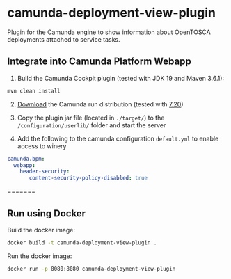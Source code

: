# camunda-deployment-view-plugin

Plugin for the Camunda engine to show information about OpenTOSCA deployments attached to service tasks.

## Integrate into Camunda Platform Webapp

1. Build the Camunda Cockpit plugin (tested with JDK 19 and Maven 3.6.1):
```sh
mvn clean install
```

2. [Download](https://camunda.com/download/) the Camunda run distribution (tested with [7.20](https://downloads.camunda.cloud/release/camunda-bpm/run/7.20/))

3. Copy the plugin jar file (located in `./target/`) to the `/configuration/userlib/` folder and start the server
4. Add the following to the camunda configuration `default.yml` to enable access to winery
```yaml
camunda.bpm:
  webapp:
    header-security:
       content-security-policy-disabled: true
```

=======

## Run using Docker
Build the docker image:
```sh
docker build -t camunda-deployment-view-plugin .
```

Run the docker image:
```sh
docker run -p 8080:8080 camunda-deployment-view-plugin
```